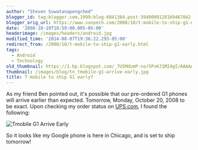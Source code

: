 ```yaml
---
author: "Steven Suwatanapongched"
blogger_id: tag:blogger.com,1999:blog-6841384.post-3940009128169467042
blogger_orig_url: https://www.sunpech.com/2008/10/t-mobile-to-ship-g1-early.html
date: '2008-10-19T18:59:00.005-05:00'
headerimage: /images/headers/android.jpg
modified_time: '2014-08-07T19:36:22.293-05:00'
redirect_from: /2008/10/t-mobile-to-ship-g1-early.html
tags:
  - Android
  - Technology
old_thumbnail: https://1.bp.blogspot.com/_7U5MdumP-no/SPvKJ1MI4gI/AAAAAAAAIJE/LamGf5KMYTs/s800/tmobile_g1_arrive_early.jpg
thumbnail: /images/blog/tn_tmobile-g1-arrive-early.jpg
title: T-mobile to ship G1 early?
---
```



As my friend Ben pointed out, it's possible that our pre-ordered G1 phones will arrive earlier than expected.  Tomorrow, Monday, October 20, 2008 to be exact.  Upon checking my order status on [UPS.com](https://www.ups.com), I found the following:

![Tmobile G1 Arrive Early](/images/blog/tmobile-g1-arrive-early.jpg)

So it looks like my Google phone is here in Chicago, and is set to ship tomorrow!
